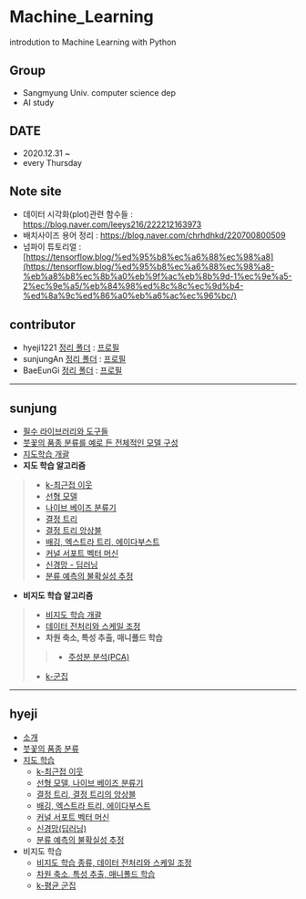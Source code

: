 # Machine_Learning
introdution to Machine Learning with Python

## Group
+ Sangmyung Univ. computer science dep
+ AI study 

## DATE
  - 2020.12.31 ~
  - every Thursday
 
## Note site
- 데이터 시각화(plot)관련 함수들 : https://blog.naver.com/leeys216/222212163973
- 배치사이즈 용어 정리 : https://blog.naver.com/chrhdhkd/220700800509
- 넘파이 튜토리얼 : [https://tensorflow.blog/%ed%95%b8%ec%a6%88%ec%98%a8](https://tensorflow.blog/%ed%95%b8%ec%a6%88%ec%98%a8-%eb%a8%b8%ec%8b%a0%eb%9f%ac%eb%8b%9d-1%ec%9e%a5-2%ec%9e%a5/%eb%84%98%ed%8c%8c%ec%9d%b4-%ed%8a%9c%ed%86%a0%eb%a6%ac%ec%96%bc/)
## contributor
+ hyeji1221 [정리 폴더](https://github.com/sunjungAn/Machine_Learning/tree/master/hyejiLim) : [프로필](https://github.com/hyeji1221)
+ sunjungAn [정리 폴더](https://github.com/sunjungAn/Machine_Learning/tree/master/sunjungAn) : [프로필](https://github.com/sunjungAn)
+ BaeEunGi [정리 폴더](https://github.com/sunjungAn/Machine_Learning/tree/master/BaeEunGi) : [프로필](https://github.com/BaeEunGi)

---------------------------------------------------------------------------------------------------------------------------------------------------------



## sunjung

+ [필수 라이브러리와 도구들](https://github.com/sunjungAn/Machine_Learning/blob/master/sunjungAn/%ED%95%84%EC%88%98%20%EB%9D%BC%EC%9D%B4%EB%B8%8C%EB%9F%AC%EB%A6%AC%EC%99%80%20%EB%8F%84%EA%B5%AC%EB%93%A4.md)
+ [붓꽃의 품종 분류를 예로 든 전체적인 모델 구성](https://github.com/sunjungAn/Machine_Learning/blob/master/sunjungAn/%EB%B6%93%EA%BD%83%EC%9D%98%20%ED%92%88%EC%A2%85%20%EB%B6%84%EB%A5%98%EB%A5%BC%20%EC%98%88%EB%A1%9C%20%EB%93%A0%20%EC%A0%84%EC%B2%B4%EC%A0%81%EC%9D%B8%20%EB%AA%A8%EB%8D%B8%20%EA%B5%AC%EC%84%B1.ipynb)
+ [지도학습 개괄](https://github.com/sunjungAn/Machine_Learning/blob/master/sunjungAn/%EC%A7%80%EB%8F%84%20%ED%95%99%EC%8A%B5%20%EA%B0%9C%EA%B4%84.ipynb)
+ **지도 학습 알고리즘**
> + [k-최근접 이웃](https://github.com/sunjungAn/Machine_Learning/blob/master/sunjungAn/K-%EC%B5%9C%EA%B7%BC%EC%A0%91%20%EC%9D%B4%EC%9B%83.ipynb)
> + [선형 모델](https://github.com/sunjungAn/Machine_Learning/blob/master/sunjungAn/%EC%84%A0%ED%98%95%20%EB%AA%A8%EB%8D%B8.ipynb)
> + [나이브 베이즈 분류기](https://github.com/sunjungAn/Machine_Learning/blob/master/sunjungAn/%EB%82%98%EC%9D%B4%EB%B8%8C%20%EB%B2%A0%EC%9D%B4%EC%A6%88%20%EB%B6%84%EB%A5%98%EA%B8%B0.ipynb)
> + [결정 트리](https://github.com/sunjungAn/Machine_Learning/blob/master/sunjungAn/%EA%B2%B0%EC%A0%95%20%ED%8A%B8%EB%A6%AC.ipynb)
> + [결정 트리 앙상블](https://github.com/sunjungAn/Machine_Learning/blob/master/sunjungAn/%EA%B2%B0%EC%A0%95%20%ED%8A%B8%EB%A6%AC%EC%9D%98%20%EC%95%99%EC%83%81%EB%B8%94.ipynb)
> + [배깅, 엑스트라 트리, 에이다부스트](https://github.com/sunjungAn/Machine_Learning/blob/master/sunjungAn/%EB%B0%B0%EA%B9%85%2C%20%EC%97%91%EC%8A%A4%ED%8A%B8%EB%9D%BC%20%ED%8A%B8%EB%A6%AC%2C%20%EC%97%90%EC%9D%B4%EB%8B%A4%EB%B6%80%EC%8A%A4%ED%8A%B8.ipynb)
> + [커널 서포트 벡터 머신](https://github.com/sunjungAn/Machine_Learning/blob/master/sunjungAn/%EC%BB%A4%EB%84%90%20%EC%84%9C%ED%8F%AC%ED%8A%B8%20%EB%B2%A1%ED%84%B0%20%EB%A8%B8%EC%8B%A0.ipynb)
> + [신경망 - 딥러닝](https://github.com/sunjungAn/Machine_Learning/blob/master/sunjungAn/%EC%8B%A0%EA%B2%BD%EB%A7%9D(%EB%94%A5%EB%9F%AC%EB%8B%9D).ipynb)
> + [분류 예측의 불확실성 추정](https://github.com/sunjungAn/Machine_Learning/blob/master/sunjungAn/%EB%B6%84%EB%A5%98%20%EC%98%88%EC%B8%A1%EC%9D%98%20%EB%B6%88%ED%99%95%EC%8B%A4%EC%84%B1%20%EC%B6%94%EC%A0%95.ipynb)
+ **비지도 학습 알고리즘**
> + [비지도 학습 개괄](https://github.com/sunjungAn/Machine_Learning/blob/master/sunjungAn/%EB%B9%84%EC%A7%80%EB%8F%84%20%ED%95%99%EC%8A%B5%20%EA%B0%9C%EA%B4%84.ipynb)
> + [데이터 전처리와 스케일 조정](https://github.com/sunjungAn/Machine_Learning/blob/master/sunjungAn/%EB%8D%B0%EC%9D%B4%ED%84%B0%20%EC%A0%84%EC%B2%98%EB%A6%AC%EC%99%80%20%EC%8A%A4%EC%BC%80%EC%9D%BC%20%EC%A1%B0%EC%A0%95.ipynb)
> + **차원 축소, 특성 추출, 매니폴드 학습**
>> + [주성분 분석(PCA)](https://github.com/sunjungAn/Machine_Learning/blob/master/sunjungAn/%EC%A3%BC%EC%84%B1%EB%B6%84%20%EB%B6%84%EC%84%9D(PCA).ipynb)
> + [k-군집]()
---------------------------------------------------------------------------------------------------------------------

## hyeji
+ [소개](https://github.com/sunjungAn/Machine_Learning/blob/master/hyejiLim/%EC%86%8C%EA%B0%9C.md)
+ [붓꽃의 품종 분류](https://github.com/sunjungAn/Machine_Learning/blob/master/hyejiLim/chapter1%20%EB%B6%93%EA%BD%83%EC%9D%98%20%ED%92%88%EC%A2%85%20%EB%B6%84%EB%A5%98.ipynb)
+ [지도 학습](https://github.com/sunjungAn/Machine_Learning/blob/master/hyejiLim/%EC%A7%80%EB%8F%84%ED%95%99%EC%8A%B5.md)
  + [k-최근접 이웃](https://github.com/sunjungAn/Machine_Learning/blob/master/hyejiLim/chapter2.3.2%20k-%EC%B5%9C%EA%B7%BC%EC%A0%91%20%EC%9D%B4%EC%9B%83.ipynb)
  + [선형 모델, 나이브 베이즈 분류기](https://github.com/sunjungAn/Machine_Learning/blob/master/hyejiLim/chapter2.3.3%20%EC%84%A0%ED%98%95%20%EB%AA%A8%EB%8D%B8%20%26%202.3.4%20%EB%82%98%EC%9D%B4%EB%B8%8C%20%EB%B2%A0%EC%9D%B4%EC%A6%88%20%EB%B6%84%EB%A5%98%EA%B8%B0.ipynb)
  + [결정 트리, 결정 트리의 앙상블](https://github.com/sunjungAn/Machine_Learning/blob/master/hyejiLim/chapter2.3.5%20%EA%B2%B0%EC%A0%95%ED%8A%B8%EB%A6%AC%20%26%202.3.6%20%EA%B2%B0%EC%A0%95%20%ED%8A%B8%EB%A6%AC%EC%9D%98%20%EC%95%99%EC%83%81%EB%B8%94.ipynb)
  + [배깅, 엑스트라 트리, 에이다부스트](https://github.com/sunjungAn/Machine_Learning/blob/master/hyejiLim/chapter2.3.7%20%EB%B0%B0%EA%B9%85%2C%20%EC%97%91%EC%8A%A4%ED%8A%B8%EB%9D%BC%20%ED%8A%B8%EB%A6%AC%2C%20%EC%97%90%EC%9D%B4%EB%8B%A4%EB%B6%80%EC%8A%A4%ED%8A%B8.ipynb)
  + [커널 서포트 벡터 머신](https://github.com/sunjungAn/Machine_Learning/blob/master/hyejiLim/chapter2.3.8%20%EC%BB%A4%EB%84%90%20%EC%84%9C%ED%8F%AC%ED%8A%B8%20%EB%B2%A1%ED%84%B0%20%EB%A8%B8%EC%8B%A0.ipynb)
  + [신경망(딥러닝)](https://github.com/sunjungAn/Machine_Learning/blob/master/hyejiLim/chapter2.3.9%20%EC%8B%A0%EA%B2%BD%EB%A7%9D(%EB%94%A5%EB%9F%AC%EB%8B%9D).ipynb)
  + [분류 예측의 불확실성 추정](https://github.com/sunjungAn/Machine_Learning/blob/master/hyejiLim/chapter2.4%20%EB%B6%84%EB%A5%98%20%EC%98%88%EC%B8%A1%EC%9D%98%20%EB%B6%88%ED%99%95%EC%8B%A4%EC%84%B1%20%EC%B6%94%EC%A0%95.ipynb)
+ 비지도 학습  
  + [비지도 학습 종류, 데이터 전처리와 스케일 조정](https://github.com/sunjungAn/Machine_Learning/blob/master/hyejiLim/chapter3.1~3.3%20%EB%B9%84%EC%A7%80%EB%8F%84%20%ED%95%99%EC%8A%B5%20%EC%A2%85%EB%A5%98%2C%20%EB%8D%B0%EC%9D%B4%ED%84%B0%20%EC%A0%84%EC%B2%98%EB%A6%AC%EC%99%80%20%EC%8A%A4%EC%BC%80%EC%9D%BC%20%EC%A1%B0%EC%A0%95.ipynb)
  + [차원 축소, 특성 추출, 매니폴드 학습](https://github.com/sunjungAn/Machine_Learning/blob/master/hyejiLim/chapter3.4%20%EC%B0%A8%EC%9B%90%20%EC%B6%95%EC%86%8C%2C%20%ED%8A%B9%EC%84%B1%20%EC%B6%94%EC%B6%9C%2C%20%EB%A7%A4%EB%8B%88%ED%8F%B4%EB%93%9C%20%ED%95%99%EC%8A%B5.ipynb)
  + [k-평균 군집](https://github.com/sunjungAn/Machine_Learning/blob/master/hyejiLim/chapter3.5.1%20k-%ED%8F%89%EA%B7%A0%20%EA%B5%B0%EC%A7%91.ipynb)
